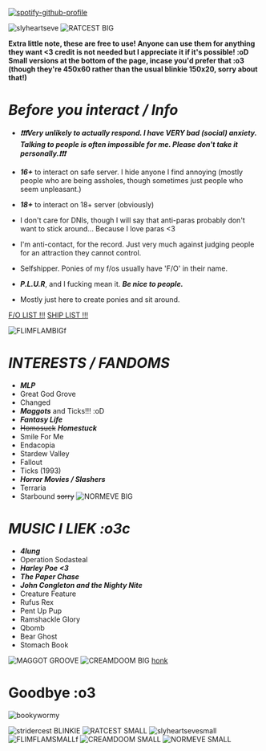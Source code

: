 
[![spotify-github-profile](https://spotify-github-profile.kittinanx.com/api/view?uid=31qj6vpecq74hhdjiwzxlts7ma7q&cover_image=true&theme=default&show_offline=false&background_color=121212&interchange=false&bar_color=440a7f&bar_color_cover=false)](https://github.com/kittinan/spotify-github-profile)

![slyheartseve](https://github.com/user-attachments/assets/dc84604a-78a1-4a62-8c64-2cc3930f4c77)
![RATCEST BIG](https://github.com/user-attachments/assets/e907edb9-3e72-4d6a-9853-1de64917cb4b)



__Extra little note, these are free to use! Anyone can use them for anything they want <3 credit is not needed but I appreciate it if it's possible! :oD Small versions at the bottom of the page, incase you'd prefer that :o3 (though they're 450x60 rather than the usual blinkie 150x20, sorry about that!)__

# ***Before you interact / Info***

-  ***❗❗❗Very unlikely to actually respond. I have VERY bad (social) anxiety. Talking to people is often impossible for me. Please don't take it personally.❗❗❗***
  
-  ***16+*** to interact on safe server. I hide anyone I find annoying (mostly people who are being assholes, though sometimes just people who seem unpleasant.)
- ***18+*** to interact on 18+ server (obviously)
-  I don't care for DNIs, though I will say that anti-paras probably don't want to stick around... Because I love paras <3
-  I'm anti-contact, for the record. Just very much against judging people for an attraction they cannot control.
- Selfshipper. Ponies of my f/os usually have 'F/O' in their name.
- ***P.L.U.R***, and I fucking mean it. ***Be nice to people.*** 
-  Mostly just here to create ponies and sit around.

[F/O LIST !!!](https://docs.google.com/document/d/1z87dd5EAqhLX5DDW1LxPfYMSmuht_S1sNXZHvsuu6Oc/edit?usp=sharing)
[SHIP LIST !!! ](https://docs.google.com/document/d/1X8n6leZPZJDl_YBldso4F8hDwOe1K7fx7RgFcWydwVs/edit?usp=sharing)
  


![FLIMFLAMBIGf](https://github.com/user-attachments/assets/fa4962b5-0b3c-4bd1-ad0d-a3e2f6f918f2)
# ***INTERESTS / FANDOMS***
- ***MLP***
- Great God Grove
- Changed
- ***Maggots*** and Ticks!!! :oD 
- ***Fantasy Life***
- ~~Homosuck~~ ***Homestuck***
- Smile For Me
- Endacopia
- Stardew Valley
- Fallout
- Ticks (1993)
- ***Horror Movies / Slashers***
- Terraria
- Starbound ~~sorry~~
![NORMEVE BIG](https://github.com/user-attachments/assets/c161f8a6-cb88-4dd2-85fe-35c25683b091)


# ***MUSIC I LIEK :o3c***
- ***4lung***
- Operation Sodasteal
- ***Harley Poe <3*** 
- ***The Paper Chase***
- ***John Congleton and the Nighty Nite***
- Creature Feature
- Rufus Rex
- Pent Up Pup
- Ramshackle Glory
- Qbomb
- Bear Ghost
- Stomach Book
  
![MAGGOT GROOVE](https://github.com/user-attachments/assets/4c18ea2f-c801-495e-88e3-51b1f3f1c12d)
![CREAMDOOM BIG](https://github.com/user-attachments/assets/c3cff65a-5da5-4dc6-b415-be00406ae027)
[honk](https://www.youtube.com/watch?v=boAxkYmO30c)
# **Goodbye :o3**

![bookywormy](https://github.com/user-attachments/assets/87403d0b-7fdc-42cb-8466-69d522935fd4)

![stridercest BLINKIE](https://github.com/user-attachments/assets/a930ddb8-47f4-499b-8f98-a99b96ca3f66)
![RATCEST SMALL](https://github.com/user-attachments/assets/c5b1f1ff-87e2-4db3-ae02-6bef7c44b8f7)
![slyheartsevesmall](https://github.com/user-attachments/assets/13c64dfd-d883-4b4a-96e7-07be421d0021)
![FLIMFLAMSMALLf](https://github.com/user-attachments/assets/072a32cd-971a-4418-9f05-81010ae4e0d8)
![CREAMDOOM SMALL](https://github.com/user-attachments/assets/90fd7d29-0d94-4126-94ca-82208682853b)
![NORMEVE SMALL](https://github.com/user-attachments/assets/27e1f38a-319f-4ca4-ac9c-4b6bb557b971)
